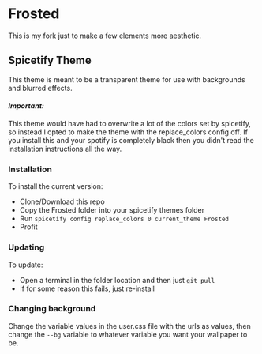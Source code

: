 # Frosted
This is my fork just to make a few elements more aesthetic.


## Spicetify Theme

This theme is meant to be a transparent theme for use with backgrounds and blurred effects.

#### *Important:*

This theme would have had to overwrite a lot of the colors set by spicetify, so instead I opted to make the theme with the replace_colors config off. If you install this and your spotify is completely black then you didn't read the installation instructions all the way.

### Installation

To install the current version:

* Clone/Download this repo
* Copy the Frosted folder into your spicetify themes folder
* Run `spicetify config replace_colors 0 current_theme Frosted`
* Profit

### Updating

To update:

* Open a terminal in the folder location and then just `git pull`
* If for some reason this fails, just re-install

### Changing background
Change the variable values in the user.css file with the urls as values, then change the `--bg` variable to whatever variable you want your wallpaper to be.
